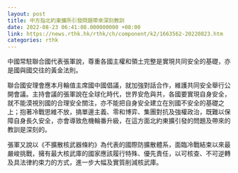 ```yaml
---
layout: post
title: 中方指北約東擴所引發問題帶來深刻教訓
date: 2022-08-23 06:41:08.000000000 +08:00
link: https://news.rthk.hk/rthk/ch/component/k2/1663562-20220823.htm
categories: rthk
---
```


中國常駐聯合國代表張軍說，尊重各國主權和領土完整是實現共同安全的基礎，亦是國與國交往的黃金法則。

聯合國安理會應本月輪值主席國中國倡議，就加強對話合作，維護共同安全舉行公開會議。主持會議的張軍說在全球化時代，世界安危與共，各國要實現自身安全，就不能漠視別國的合理安全關注，亦不能把自身安全建立在別國不安全的基礎之上；抱著冷戰思維不放，搞單邊主義、零和博弈、集團對抗及強權政治，既難以保障自身長久安全，亦會導致危機輪番升級，在這方面北約東擴引發的問題及帶來的教訓是深刻的。

張軍又說以《不擴散核武器條約》為代表的國際防擴散體系，面臨冷戰結束以來最嚴峻挑戰，擁有最大核武庫的國家應該履行特殊、優先責任，以可核查、不可逆轉及具法律約束力的方式，進一步大幅及實質削減核武庫。
